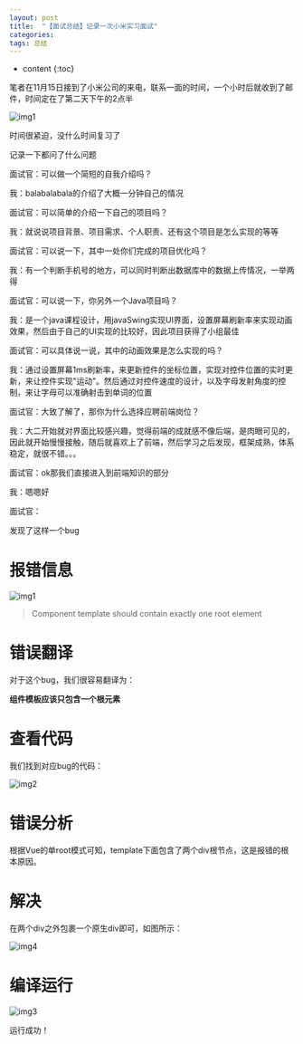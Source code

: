 ```yaml
---
layout: post
title:  "【面试总结】记录一次小米实习面试"
categories:  
tags: 总结
---
```


* content
{:toc}

  
笔者在11月15日接到了小米公司的来电，联系一面的时间，一个小时后就收到了邮件，时间定在了第二天下午的2点半

![img1](http://www.cywjw99.com/Xiaomi_interview/1.svg)

时间很紧迫，没什么时间复习了

记录一下都问了什么问题

面试官：可以做一个简短的自我介绍吗？

我：balabalabala的介绍了大概一分钟自己的情况

面试官：可以简单的介绍一下自己的项目吗？

我：就说说项目背景、项目需求、个人职责、还有这个项目是怎么实现的等等

面试官：可以说一下，其中一处你们完成的项目优化吗？

我：有一个判断手机号的地方，可以同时判断出数据库中的数据上传情况，一举两得

面试官：可以说一下，你另外一个Java项目吗？

我：是一个java课程设计，用javaSwing实现UI界面，设置屏幕刷新率来实现动画效果，然后由于自己的UI实现的比较好，因此项目获得了小组最佳

面试官：可以具体说一说，其中的动画效果是怎么实现的吗？

我：通过设置屏幕1ms刷新率，来更新控件的坐标位置，实现对控件位置的实时更新，来让控件实现"运动"。然后通过对控件速度的设计，以及字母发射角度的控制，来让字母可以准确射击到单词的位置

面试官：大致了解了，那你为什么选择应聘前端岗位？

我：大二开始就对界面比较感兴趣，觉得前端的成就感不像后端，是肉眼可见的，因此就开始慢慢接触，随后就喜欢上了前端，然后学习之后发现，框架成熟，体系稳定，就很不错。。。

面试官：ok那我们直接进入到前端知识的部分

我：嗯嗯好

面试官：

发现了这样一个bug

# 报错信息

![img1](http://www.cywjw99.com/img_vue_bug/1.svg)

> Component template should contain exactly one root element

# 错误翻译

对于这个bug，我们很容易翻译为：

**组件模板应该只包含一个根元素**

# 查看代码

我们找到对应bug的代码：

![img2](http://www.cywjw99.com/img_vue_bug/2.svg)

# 错误分析

根据Vue的单root模式可知，template下面包含了两个div根节点，这是报错的根本原因。

# 解决

在两个div之外包裹一个原生div即可，如图所示：

![img4](http://www.cywjw99.com/img_vue_bug/4.svg)

# 编译运行

![img3](http://www.cywjw99.com/img_vue_bug/3.svg)

运行成功！